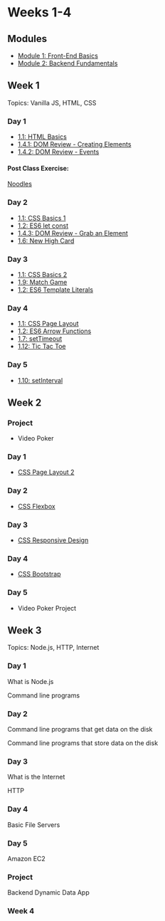 # Weeks 1-4

## Modules

* [Module 1: Front-End Basics](../1-front-end-basics/1-0-module-1-overview.md)
* [Module 2: Backend Fundamentals ](../2-back-end-basics/2-0-module-2-overview.md)

## Week 1

Topics: Vanilla JS, HTML, CSS

### Day 1

* [1.1: HTML Basics](../1-front-end-basics/1-1-html-and-css/#free-code-camp-html)
* [1.4.1: DOM Review - Creating Elements](../1-front-end-basics/1-4-dom-review/1-4-1-creating-elements.md)
* [1.4.2: DOM Review - Events](../1-front-end-basics/1-4-dom-review/1-4-2-events.md)

#### Post Class Exercise:

[Noodles](../1-front-end-basics/module-1-post-class-exercises/1-noodles.md)

### Day 2

* [1.1: CSS Basics 1](../1-front-end-basics/1-1-html-and-css/#free-code-camp-css)
* [1.2: ES6 let const](../1-front-end-basics/1-2-es6-basics.md#what-is-es-6)
* [1.4.3: DOM Review - Grab an Element](../1-front-end-basics/1-4-dom-review/1-4-3-grab-an-element.md)
* [1.6: New High Card](../1-front-end-basics/1-6-new-high-card.md)

### Day 3

* [1.1: CSS Basics 2](../1-front-end-basics/1-1-html-and-css/#free-code-camp-css)
* [1.9: Match Game](../1-front-end-basics/1-9-match-game.md)
* [1.2: ES6 Template Literals](../1-front-end-basics/1-2-es6-basics.md#template-literals)

### Day 4

* [1.1: CSS Page Layout](../1-front-end-basics/1-1-html-and-css/#css-web-page-layout)
* [1.2: ES6 Arrow Functions](../1-front-end-basics/1-2-es6-basics.md#arrow-functions)
* [1.7: setTimeout](../1-front-end-basics/1-7-settimeout.md)
* [1.12: Tic Tac Toe](../1-front-end-basics/1-12-tic-tac-toe.md)

### Day 5

* [1.10: setInterval](../1-front-end-basics/1-10-setinterval.md)

## Week 2

### Project

* Video Poker

### Day 1

* [CSS Page Layout 2](../1-front-end-basics/1-1-html-and-css/#css-web-page-layout)

### Day 2

* [CSS Flexbox](../1-front-end-basics/1-1-html-and-css/#flex-box)

### Day 3

* [CSS Responsive Design](../1-front-end-basics/1-1-html-and-css/#responsive-pages)

### Day 4

* [CSS Bootstrap](../1-front-end-basics/1-1-html-and-css/#bootstrap)

### Day 5

* Video Poker Project

## Week 3

Topics: Node.js, HTTP, Internet

### Day 1

What is Node.js

Command line programs

### Day 2

Command line programs that get data on the disk

Command line programs that store data on the disk

### Day 3

What is the Internet

HTTP

### Day 4

Basic File Servers

### Day 5

Amazon EC2

### Project

Backend Dynamic Data App

### Week 4

